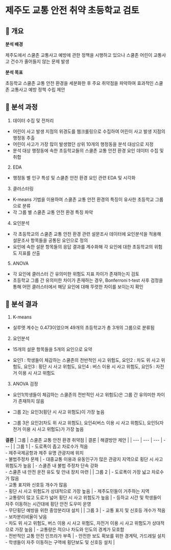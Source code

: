 # 제주도 교통 안전 취약 초등학교 검토

## 📌 개요

**분석 배경**

제주도에서 스쿨존 교통사고 예방에 관한 정책을 시행하고 있으나 스쿨존 어린이 교통사고 건수가 줄어들지 않는 문제 발생 <br/>

**분석 목표**

초등학교 스쿨존 교통 안전 환경을 세분화한 후 주요 취약점을 파악하여 효과적인 스쿨존 교통사고 예방 정책 수립 제안 <br/>

## 📌 분석 과정

1. 데이터 수집 및 전처리
- 어린이 사고 발생 지점의 위경도를 웹크롤링으로 수집하여 어린이 사고 발생 지점의 행정동 추출
- 어린이 사고가 가장 많이 발생했던 상위 10개의 행정동을 분석 대상으로 지정
- 분석 대상 행정동에 속한 초등학교들의 스쿨존 교통 안전 환경 요인 데이터 수집 및 취합 <br/>

2. EDA
- 행정동 별 인구 특성 및 스쿨존 안전 환경 요인 관련 EDA 및 시각화 <br/>

3. 클러스터링
- K-means 기법을 이용하여 스쿨존 교통 안전 환경의 특징이 유사한 초등학교 그룹으로 분류
- 각 그룹 별 스쿨존 교통 안전 환경 특징 파악 <br/>

4. 요인분석
- 각 초등학교의 스쿨존 교통 안전 환경 관련 설문조사 데이터에 요인분석을 적용해 설문조사 항목들을 공통된 요인으로 정의
- 요인에 속한 설문 항목들의 응답 결과를 계수화해 각 요인에 대한 초등학교의 위험도 지표를 산출 <br/>

5. ANOVA
- 각 요인에 클러스터 간 유의미한 위험도 지표 차이가 존재하는지 검토
- 초등학교 그룹 간 유의미한 차이가 존재하는 경우, Bonferroni t-test 사후 검정을 통해 어떤 클러스터에서 해당 요인에 대해 뚜렷한 차이를 보이는지 확인 <br/>

## 📌 분석 결과

1. K-means

- 실루엣 계수는 0.473이었으며 49개의 초등학교가 총 3개의 그룹으로 분류됨

2. 요인분석

- 15개의 설문 항목들을 5개의 요인으로 요약

- 요인1 : 학생들이 체감하는 스쿨존의 전반적인 사고 위험도, 요인2 : 차도 위 사고 위험도, 요인3 : 횡단 시 사고 위험도, 요인4 : 버스 이용 시 사고 위험도, 요인5 : 자전거 이용 시 사고 위험도 

3. ANOVA 검정

- 요인1(학생들이 체감하는 스쿨존의 전반적인 사고 위험도)은 그룹 간 유의미한 차이가 존재하지 않음

- 그룹 2는 요인3(횡단 시 사고 위험도)이 가장 높음

- 그룹 3은 요인2(차도 위 사고 위험도), 요인4(버스 이용 시 사고 위험도), 요인5(자전거 이용 시 사고 위험도)가 가장 높음

**결론**
| 그룹 | 스쿨존 교통 안전 환경 취약점 | 결론 | 해결방안 제안 |
| --- | --- | --- | --- |
| 그룹 1 | - 도로폭이 좁고 차로수가 적음 <br/>- 제주국제공항과 제주 유명 관광지에 위치 <br/>- 불법주정차 문제 | - 대중교통 이용과 유동인구가 많은 관광지 지역으로 횡단 시 사고 위험도가 높음 | - 스쿨존 내 불법 주정차 단속 강화  <br/>- 스쿨존 내 안전 운전 유도 및 안내 장치 마련 |
| 그룹 2 | - 도로폭이 가장 넓고 차로수가 많음 <br/>- 교통 표지와 신호등 개수가 많음 <br/>- 횡단 시 사고 위험도가 상대적으로 가장 높음 | - 제주도민들이 거주하는 지역 <br/>- 교통량이 많고 도로가 넓어 횡단 시 사고 위험도가 높음 | - 등하교 시간 및 학생들이 자주 이동하는 시간대에 횡단 안전 도우미 운영<br/>- 무단횡단 예방을 위한 중앙분리대 설치 |
| 그룹 3 | - 교통 표지 및 신호등 개수가 적음<br/>- 보차분리비율이 낮음<br/>- 차도 위 사고 위험도, 버스 이용 시 사고 위험도, 자전거 이용 시 사고 위험도가 상대적으로 가장 높음 | - 교통량은 적으나 차도와 인도의 경계가 모호함<br/>- 전반적인 교통 안전 인프라가 부족 | - 안전한 보도 확보를 위한 경계턱, 가드레일 설치<br/>- 학생들이 자주 이동하는 구역에 횡단보도 및 신호등 설치  |
